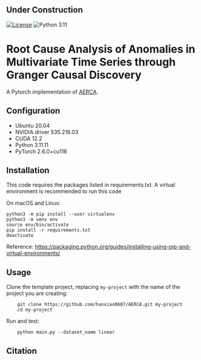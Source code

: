 ## Under Construction

[![License](https://img.shields.io/badge/License-MIT-red.svg)](https://github.com/hanxiao0607/AERCA/blob/main/LICENSE)
![Python 3.11](https://img.shields.io/badge/python-3.11-blue.svg)
# Root Cause Analysis of Anomalies in Multivariate Time Series through Granger Causal Discovery
A Pytorch implementation of [AERCA](https://openreview.net/forum?id=k38Th3x4d9).

## Configuration
- Ubuntu 20.04
- NVIDIA driver 535.216.03
- CUDA 12.2
- Python 3.11.11
- PyTorch 2.6.0+cu118

## Installation
This code requires the packages listed in requirements.txt.
A virtual environment is recommended to run this code

On macOS and Linux:  
```
python3 -m pip install --user virtualenv
python3 -m venv env
source env/bin/activate
pip install -r requirements.txt
deactivate
```
Reference: https://packaging.python.org/guides/installing-using-pip-and-virtual-environments/

## Usage
Clone the template project, replacing ``my-project`` with the name of the project you are creating:

        git clone https://github.com/hanxiao0607/AERCA.git my-project
        cd my-project

Run and test:

        python main.py --dataset_name linear


## Citation
```

```